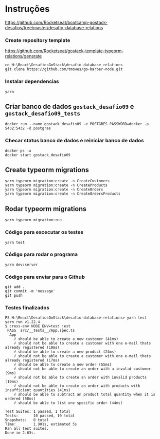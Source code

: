 # Instruções

https://github.com/Rocketseat/bootcamp-gostack-desafios/tree/master/desafio-database-relations

### Create repository template

https://github.com/Rocketseat/gostack-template-typeorm-relations/generate

```
cd H:\React\DesafiosGoStack\desafio-database-relations
git clone https://github.com/tmowes/go-barber-node.git
```

### Instalar dependencias

```
yarn
```

## Criar banco de dados `gostack_desafio09` e `gostack_desafio09_tests`

```
docker run --name gostack_desafio09 -e POSTGRES_PASSWORD=docker -p 5432:5432 -d postgres
```

### Checar status banco de dados e reiniciar banco de dados

```
docker ps -a
docker start gostack_desafio09
```

## Create typeorm migrations

```
yarn typeorm migration:create -n CreateCustomers
yarn typeorm migration:create -n CreateProducts
yarn typeorm migration:create -n CreateOrders
yarn typeorm migration:create -n CreateOrdersProducts
```

## Rodar typeorm migrations

```
yarn typeorm migration:run
```

### Código para excecutar os testes

```
yarn test
```

### Código para rodar o programa

```
yarn dev:server
```

### Código para enviar para o Github

```
git add .
git commit -m 'message'
git push
```

### Testes finalizados

```
PS H:\React\DesafiosGoStack\desafio-database-relations> yarn test
yarn run v1.22.4
$ cross-env NODE_ENV=test jest
 PASS  src/__tests__/App.spec.ts
  App
    √ should be able to create a new customer (41ms)
    √ should not be able to create a customer with one e-mail thats already registered (19ms)
    √ should be able to create a new product (24ms)
    √ should not be able to create a customer with one e-mail thats already registered (17ms)
    √ should be able to create a new order (55ms)
    √ should not be able to create an order with a invalid customer (9ms)
    √ should not be able to create an order with invalid products (19ms)
    √ should not be able to create an order with products with insufficient quantities (41ms)
    √ should be able to subtract an product total quantity when it is ordered (58ms)
    √ should be able to list one specific order (44ms)

Test Suites: 1 passed, 1 total
Tests:       10 passed, 10 total
Snapshots:   0 total
Time:        1.901s, estimated 5s
Ran all test suites.
Done in 2.63s.
```
